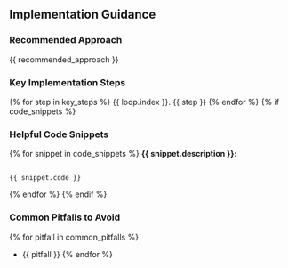 ## Implementation Guidance

### Recommended Approach

{{ recommended_approach }}

### Key Implementation Steps
{% for step in key_steps %}
{{ loop.index }}. {{ step }}
{% endfor %}
{% if code_snippets %}

### Helpful Code Snippets
{% for snippet in code_snippets %}
**{{ snippet.description }}:**

```{{ snippet.language }}

{{ snippet.code }}

```
{% endfor %}
{% endif %}

### Common Pitfalls to Avoid
{% for pitfall in common_pitfalls %}
- {{ pitfall }}
{% endfor %}
